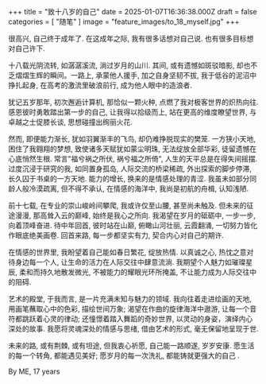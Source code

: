 +++
title = "致十八岁的自己"
date = 2025-01-07T16:36:38.000Z
draft = false
categories = [ "随笔" ]
image = "feature_images/to_18_myself.jpg"
+++

很高兴, 自己终于成年了. 在这成年之际, 我有很多话想对自己说. 也有很多目标想对自己许下.

十八载光阴流转, 如潺潺溪流, 淌过岁月的山川. 其间, 或有遗憾如斑驳暗影, 却也不乏熠熠生辉的瞬间。一路上, 承蒙他人援手, 加之自身坚韧不拔, 我于低谷的泥沼中挣扎起身, 在高考的激流里破浪前行, 成为他人眼中的造浪者.

犹记五岁那年, 初次邂逅计算机, 那恰似一颗火种, 点燃了我对极客世界的炽热向往. 感恩彼时勇敢踏出第一步的自己, 让我得以拾级而上, 站在更高的维度瞭望世界, 与卓越之士促膝长谈, 思想碰撞出绚丽火花.

然而, 即便能力渐长, 犹如羽翼渐丰的飞鸟, 却仍难挣脱现实的樊笼. 一方狭小天地, 困住了我翱翔的梦想, 致使诸多天赋犹如蒙尘明珠, 无法绽放全部华彩, 徒留遗憾在心底悄然生根. 常言"福兮祸之所伏, 祸兮福之所倚", 人生的天平总是在得失间摇摆. 过度沉浸于研究的我, 如同置身孤岛, 人际交流的桥梁稀疏, 外出探索的脚步停滞, 长久囚于书桌的一方天地. 能力的增长, 换来的是情感处理的青涩. 我虽未如部分同龄人般冷漠疏离, 但不得不承认, 在情感的海洋中, 我尚是初航的舟楫, 认知浅陋. 

前十七载, 在专业的崇山峻岭间攀爬, 我或许仅至山腰, 甚至尚未触及. 但未来的征途漫漫, 那高耸入云的巅峰, 始终是我心之所向. 我渴望在岁月的砥砺中, 一步一步, 向着顶峰奋进. 待中年回首, 彼时站在山巅, 俯瞰山河壮丽, 云霞翻涌, 一切努力皆化作眼底绝美画卷. 回首来路, 每一步都坚实有力, 契合内心对自己的期许.

在情感的世界里, 我盼望着自己能如春日繁花, 绽放热情. 以真诚之心, 热忱之意对待身边每一个人, 让生命的活力在人际交往中肆意流淌. 我期望个人魅力如璀璨星辰, 柔和而持久地散发微光, 不被能力的耀眼光环所掩盖, 不让能力成为人际交往中的阻碍.

艺术的殿堂, 于我而言, 是一片充满未知与魅力的领域. 我向往着走进绘画的天地, 用画笔蘸取心中的色彩, 描绘世间万象; 渴望在作曲的旋律海洋中遨游, 让每一个音符都跳跃着心灵的律动; 还憧憬着踏入舞蹈的奇妙世界, 以灵动的身姿，演绎内心深处的故事. 我愿将灵魂深处的情感与思绪, 借由艺术的形式, 毫无保留地呈现于世.

未来的路, 或有荆棘, 或有坦途, 但我衷心祈愿, 自己能一路顺遂, 岁岁安康. 愿生活的每一个转角, 都能遇见美好; 愿岁月的每一次洗礼, 都能铸就更强大的自己 .

By ME, 17 years 

